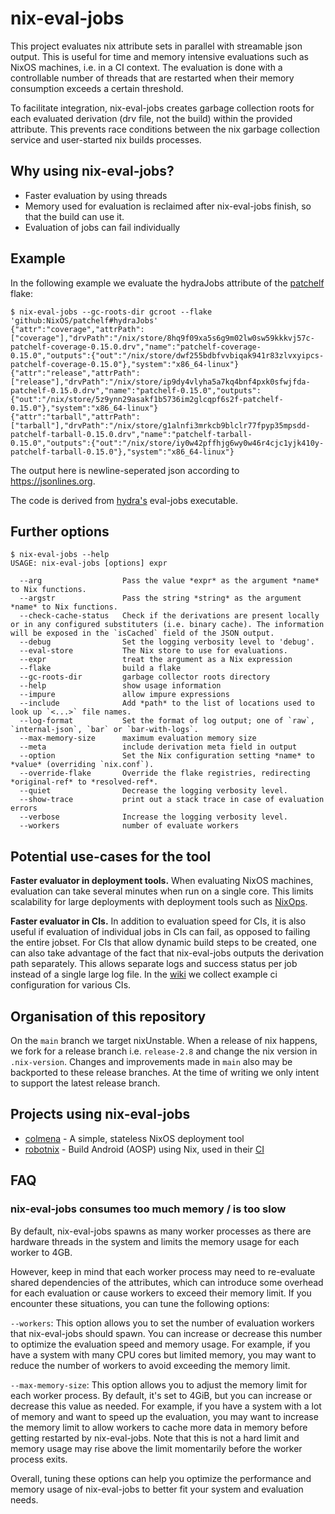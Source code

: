 # nix-eval-jobs

This project evaluates nix attribute sets in parallel with streamable json
output.  This is useful for time and memory intensive evaluations such as NixOS
machines, i.e. in a CI context.  The evaluation is done with a controllable
number of threads that are restarted when their memory consumption exceeds a
certain threshold.

To facilitate integration, nix-eval-jobs creates garbage collection roots for
each evaluated derivation (drv file, not the build) within the provided
attribute.  This prevents race conditions between the nix garbage collection
service and user-started nix builds processes.

## Why using nix-eval-jobs?

- Faster evaluation by using threads
- Memory used for evaluation is reclaimed after nix-eval-jobs finish, so that the build can use it.
- Evaluation of jobs can fail individually

## Example

In the following example we evaluate the hydraJobs attribute of the [patchelf](https://github.com/NixOS/patchelf) flake:

```console
$ nix-eval-jobs --gc-roots-dir gcroot --flake 'github:NixOS/patchelf#hydraJobs'
{"attr":"coverage","attrPath":["coverage"],"drvPath":"/nix/store/8hq9f09xa5s6g9m02lw0sw59kkkvj57c-patchelf-coverage-0.15.0.drv","name":"patchelf-coverage-0.15.0","outputs":{"out":"/nix/store/dwf255bdbfvvbiqak941r83zlvxyipcs-patchelf-coverage-0.15.0"},"system":"x86_64-linux"}
{"attr":"release","attrPath":["release"],"drvPath":"/nix/store/ip9dy4vlyha5a7kq4bnf4pxk0sfwjfda-patchelf-0.15.0.drv","name":"patchelf-0.15.0","outputs":{"out":"/nix/store/5z9ynn29asakf1b5736im2glcqpf6s2f-patchelf-0.15.0"},"system":"x86_64-linux"}
{"attr":"tarball","attrPath":["tarball"],"drvPath":"/nix/store/g1alnfi3mrkcb9blclr77fpyp35mpsdd-patchelf-tarball-0.15.0.drv","name":"patchelf-tarball-0.15.0","outputs":{"out":"/nix/store/iy0w42pffhjg6wy0w46r4cjc1yjk410y-patchelf-tarball-0.15.0"},"system":"x86_64-linux"}
```

The output here is newline-seperated json according to https://jsonlines.org.

The code is derived from [hydra's](https://github.com/nixos/hydra) eval-jobs executable.

## Further options

``` console
$ nix-eval-jobs --help
USAGE: nix-eval-jobs [options] expr

  --arg                  Pass the value *expr* as the argument *name* to Nix functions.
  --argstr               Pass the string *string* as the argument *name* to Nix functions.
  --check-cache-status   Check if the derivations are present locally or in any configured substituters (i.e. binary cache). The information will be exposed in the `isCached` field of the JSON output.
  --debug                Set the logging verbosity level to 'debug'.
  --eval-store           The Nix store to use for evaluations.
  --expr                 treat the argument as a Nix expression
  --flake                build a flake
  --gc-roots-dir         garbage collector roots directory
  --help                 show usage information
  --impure               allow impure expressions
  --include              Add *path* to the list of locations used to look up `<...>` file names.
  --log-format           Set the format of log output; one of `raw`, `internal-json`, `bar` or `bar-with-logs`.
  --max-memory-size      maximum evaluation memory size
  --meta                 include derivation meta field in output
  --option               Set the Nix configuration setting *name* to *value* (overriding `nix.conf`).
  --override-flake       Override the flake registries, redirecting *original-ref* to *resolved-ref*.
  --quiet                Decrease the logging verbosity level.
  --show-trace           print out a stack trace in case of evaluation errors
  --verbose              Increase the logging verbosity level.
  --workers              number of evaluate workers
```


## Potential use-cases for the tool

**Faster evaluator in deployment tools.** When evaluating NixOS machines,
evaluation can take several minutes when run on a single core.  This limits
scalability for large deployments with deployment tools such as
[NixOps](https://github.com/NixOS/nixops).

**Faster evaluator in CIs.** In addition to evaluation speed for CIs, it is also
useful if evaluation of individual jobs in CIs can fail, as opposed to failing
the entire jobset. For CIs that allow dynamic build steps to be created, one can
also take advantage of the fact that nix-eval-jobs outputs the derivation path
separately. This allows separate logs and success status per job instead of a
single large log file. In the
[wiki](https://github.com/nix-community/nix-eval-jobs/wiki#ci-example-configurations)
we collect example ci configuration for various CIs.


## Organisation of this repository

On the `main` branch we target nixUnstable. When a release of nix happens, we
fork for a release branch i.e. `release-2.8` and change the nix version in
`.nix-version`. Changes and improvements made in `main` also may be backported
to these release branches. At the time of writing we only intent to support the
latest release branch.


## Projects using nix-eval-jobs

- [colmena](https://github.com/zhaofengli/colmena) -  A simple, stateless NixOS deployment tool
- [robotnix](https://github.com/danielfullmer/robotnix) -  Build Android (AOSP) using Nix, used in their [CI](https://github.com/danielfullmer/robotnix/blob/38b80700ee4265c306dcfdcce45056e32ab2973f/.github/workflows/instantiate.yml#L18)

## FAQ

### nix-eval-jobs consumes too much memory / is too slow

By default, nix-eval-jobs spawns as many worker processes as there are
hardware threads in the system and limits the memory usage for each worker to
4GB.

However, keep in mind that each worker process may need to re-evaluate shared
dependencies of the attributes, which can introduce some overhead for each
evaluation or cause workers to exceed their memory limit. If you encounter
these situations, you can tune the following options:

`--workers`: This option allows you to set the number of evaluation workers that
nix-eval-jobs should spawn. You can increase or decrease this number to
optimize the evaluation speed and memory usage. For example, if you have a
system with many CPU cores but limited memory, you may want to reduce the
number of workers to avoid exceeding the memory limit.

`--max-memory-size`: This option allows you to adjust the memory limit for each
worker process. By default, it's set to 4GiB, but you can increase or decrease
this value as needed. For example, if you have a system with a lot of memory
and want to speed up the evaluation, you may want to increase the memory limit
to allow workers to cache more data in memory before getting restarted by
nix-eval-jobs.
Note that this is not a hard limit and memory usage may rise above the limit momentarily
before the worker process exits.

Overall, tuning these options can help you optimize the performance and memory
usage of nix-eval-jobs to better fit your system and evaluation needs.

